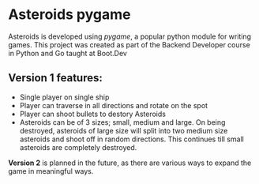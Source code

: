 # Asteroids pygame  

Asteroids is developed using *pygame*, a popular python module for writing games. This project was created as part of the Backend Developer course in Python and Go taught at Boot.Dev

## Version 1 features:
- Single player on single ship
- Player can traverse in all directions and rotate on the spot
- Player can shoot bullets to destory Asteroids
- Asteroids can be of 3 sizes; small, medium and large. On being destroyed, asteroids of large size will split into two medium size asteroids and shoot off in random directions. This continues till small asteroids are completely destroyed.

**Version 2** is planned in the future, as there are various ways to expand the game in meaningful ways.
